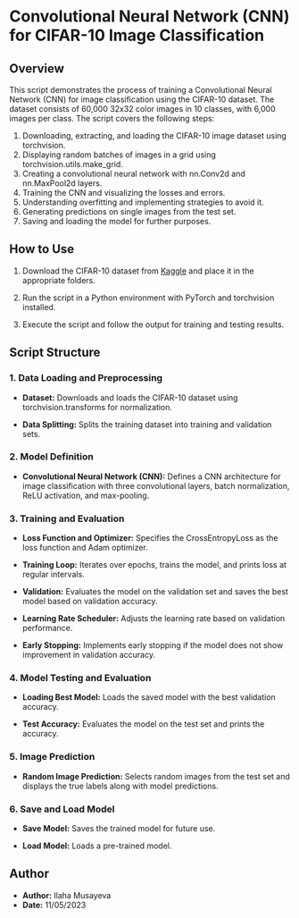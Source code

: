 # Convolutional Neural Network (CNN) for CIFAR-10 Image Classification

## Overview

This script demonstrates the process of training a Convolutional Neural Network (CNN) for image classification using the CIFAR-10 dataset. The dataset consists of 60,000 32x32 color images in 10 classes, with 6,000 images per class. The script covers the following steps:

1. Downloading, extracting, and loading the CIFAR-10 image dataset using torchvision.
2. Displaying random batches of images in a grid using torchvision.utils.make_grid.
3. Creating a convolutional neural network with nn.Conv2d and nn.MaxPool2d layers.
4. Training the CNN and visualizing the losses and errors.
5. Understanding overfitting and implementing strategies to avoid it.
6. Generating predictions on single images from the test set.
7. Saving and loading the model for further purposes.

## How to Use

1. Download the CIFAR-10 dataset from [Kaggle](https://www.kaggle.com/c/cifar-10/data) and place it in the appropriate folders.

2. Run the script in a Python environment with PyTorch and torchvision installed.

3. Execute the script and follow the output for training and testing results.

## Script Structure

### 1. Data Loading and Preprocessing

- **Dataset:** Downloads and loads the CIFAR-10 dataset using torchvision.transforms for normalization.

- **Data Splitting:** Splits the training dataset into training and validation sets.

### 2. Model Definition

- **Convolutional Neural Network (CNN):** Defines a CNN architecture for image classification with three convolutional layers, batch normalization, ReLU activation, and max-pooling.

### 3. Training and Evaluation

- **Loss Function and Optimizer:** Specifies the CrossEntropyLoss as the loss function and Adam optimizer.

- **Training Loop:** Iterates over epochs, trains the model, and prints loss at regular intervals.

- **Validation:** Evaluates the model on the validation set and saves the best model based on validation accuracy.

- **Learning Rate Scheduler:** Adjusts the learning rate based on validation performance.

- **Early Stopping:** Implements early stopping if the model does not show improvement in validation accuracy.

### 4. Model Testing and Evaluation

- **Loading Best Model:** Loads the saved model with the best validation accuracy.

- **Test Accuracy:** Evaluates the model on the test set and prints the accuracy.

### 5. Image Prediction

- **Random Image Prediction:** Selects random images from the test set and displays the true labels along with model predictions.

### 6. Save and Load Model

- **Save Model:** Saves the trained model for future use.

- **Load Model:** Loads a pre-trained model.

## Author

- **Author:** Ilaha Musayeva
- **Date:** 11/05/2023


